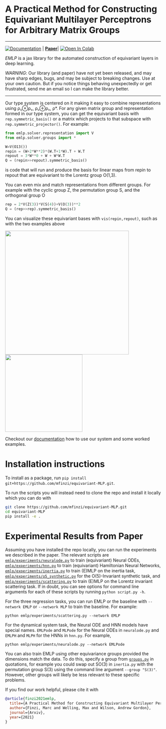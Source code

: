 # A Practical Method for Constructing Equivariant Multilayer Perceptrons for Arbitrary Matrix Groups

<!-- 
.. image:: https://img.shields.io/pypi/v/<name-of-package>.svg
   :target: https://pypi.python.org/pypi/<name-of-package>
   :alt: PyPi version -->
--------------------------------------------------------------------------------
[![Documentation](https://readthedocs.org/projects/emlp/badge/)](https://emlp.readthedocs.io/en/latest/) | **[Paper](https://www.youtube.com/watch?v=dQw4w9WgXcQ&ab_channel=RickAstleyVEVO)**| [![Open In Colab](https://colab.research.google.com/assets/colab-badge.svg)](https://colab.research.google.com/github/mfinzi/equivariant-MLP/blob/master/emlp.ipynb)


*EMLP* is a jax library for the automated construction of equivariant layers in deep learning.

*WARNING*: Our library (and paper) have not yet been released, and may have sharp edges, bugs, and may be subject to breaking changes. 
Use at your own caution. But if you notice things behaving unexpectedly or get frustrated, send me an email so I can make the library better.

--------------------------------------------------------------------------------

Our type system is centered on it making it easy to combine representations using ρᵤ⊗ρᵥ, ρᵤ⊕ρᵥ, ρ*. For any given matrix group and representation formed in our type system, you can get the equivariant basis with `rep.symmetric_basis()` or a matrix which projects to that subspace with `rep.symmetric_projector()`. For example:

```python
from emlp.solver.representation import V
from emlp.solver.groups import *

W=V(O13())
repin = (W+2*W**2)*(W.T+1*W).T + W.T
repout = 3*W**0 + W + W*W.T
Q = (repin>>repout).symmetric_basis()
```

is code that will run and produce the basis for linear maps from repin to repout that are equivariant to the Lorentz group O(1,3).

You can even mix and match representations from different groups. For example with the cyclic group Z, the permutation group S, and the orthogonal group O

```python
rep = 2*V(Z(3))*V(S(4))+V(O(3))**2
Q = (rep>>rep).symmetric_basis()
```

You can visualize these equivariant bases with `vis(repin,repout)`, such as with the two examples above

<img src="https://user-images.githubusercontent.com/12687085/111226517-a2192b80-85b7-11eb-8dba-c01399fb7105.png" width="400"/> <img src="https://user-images.githubusercontent.com/12687085/111226510-a0e7fe80-85b7-11eb-913b-09776cdaa92e.png" width="250"/>  
<!-- ![basis B](https://user-images.githubusercontent.com/12687085/111226517-a2192b80-85b7-11eb-8dba-c01399fb7105.png "title2")
![basis A](https://user-images.githubusercontent.com/12687085/111226510-a0e7fe80-85b7-11eb-913b-09776cdaa92e.png "title1") -->


Checkout our [documentation](https://emlp.readthedocs.io/en/latest/) how to use our system and some worked examples.


# Installation instructions

To install as a package, run `pip install git+https://github.com/mfinzi/equivariant-MLP.git`.

To run the scripts you will instead need to clone the repo and install it locally which you can do with
```bash
git clone https://github.com/mfinzi/equivariant-MLP.git
cd equivariant-MLP
pip install -e .
```

# Experimental Results from Paper

Assuming you have installed the repo locally, you can run the experiments we described in the paper. The relevant scripts are
[`emlp/experiments/neuralode.py`](https://github.com/mfinzi/equivariant-MLP/blob/master/emlp/experiments/neuralode.py) to train (equivariant) Neural ODEs, [`emlp/experiments/hnn.py`](https://github.com/mfinzi/equivariant-MLP/blob/master/emlp/experiments/hnn.py) to train (equivariant) Hamiltonian Neural Networks, [`emlp/experiments/inertia.py`](https://github.com/mfinzi/equivariant-MLP/blob/master/emlp/experiments/inertia.py) to train (E)MLP on the inertia task, [`emlp/experiments/o5_synthetic.py`](https://github.com/mfinzi/equivariant-MLP/blob/master/emlp/experiments/o5_synthetic.py) for the O(5)-Invariant synthetic task, and [`emlp/experiments/scattering.py`](https://github.com/mfinzi/equivariant-MLP/blob/master/emlp/experiments/scattering.py) to train (E)MLP on the Lorentz invariant scattering task. If in doubt, you can see options for command line arguments for each of these scripts by running `python script.py -h`.

For the three regression tasks, you can run EMLP or the baseline with `--network EMLP` or `--network MLP` to train the baseline. For example:

```
python emlp/experiments/scattering.py --network EMLP
```

For the dynamical system task, the Neural ODE and HNN models have special names. `EMLPode` and `MLPode` for the Neural ODEs in `neuralode.py` and `EMLPH` and `MLPH` for the HNNs in `hnn.py`. For example,
```
python emlp/experiments/neuralode.py --network EMLPode
```

You can also train EMLP using other equivariance groups provided the dimensions match the data. To do this, specify a group from [`groups.py`](https://github.com/mfinzi/equivariant-MLP/blob/master/emlp/solver/groups.py) in quotations, for example you could swap out SO(3) in `inertia.py` with the permutation group S(3) using the command line argument `--group "S(3)"`. However, other groups will likely be less relevant to these specific problems.

<!-- # 
<p align="center">
  <img src="https://user-images.githubusercontent.com/12687085/94081992-e75d5d00-fdcd-11ea-9df0-576af6909944.PNG" width=1000>
</p> -->

If you find our work helpful, please cite it with
```bibtex
@article{finzi2021emlp,
  title={A Practical Method for Constructing Equivariant Multilayer Perceptrons for Arbitrary Matrix Groups},
  author={Finzi, Marc and Welling, Max and Wilson, Andrew Gordon},
  journal={Arxiv},
  year={2021}
}
```
<!-- 
Top quark tagging dataset: https://zenodo.org/record/2603256#.YAoEPehKiUl -->